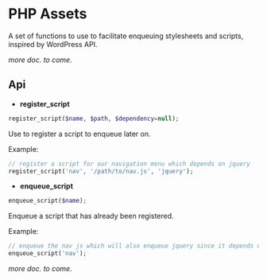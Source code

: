 # PHP Assets

A set of functions to use to facilitate enqueuing stylesheets and scripts, inspired by WordPress API.

*more doc. to come.*

## Api

- **register_script**

```php
register_script($name, $path, $dependency=null);
```

Use to register a script to enqueue later on.

Example:

```php
// register a script for our navigation menu which depends on jquery
register_script('nav', '/path/to/nav.js', 'jquery');
```

- **enqueue_script**

```php
enqueue_script($name);
```

Enqueue a script that has already been registered.

Example:

```php
// enqueue the nav js which will also enqueue jquery since it depends on it
enqueue_script('nav');
```

*more doc. to come.*